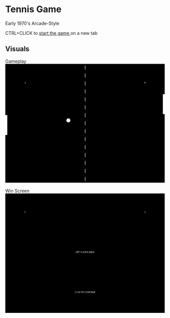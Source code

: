 # Tennis Game

Early 1970's Arcade-Style

<p>
    CTRL+CLICK to
    <a href="https://algacyr-melo.github.io/tennis-game/">
        start the game
    </a>
    on a new tab
</p>

## Visuals

Gameplay
![Gameplay screen](gameplay.png)  

Win Screen
![Win screen](win.png)

